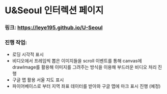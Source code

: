 # U&Seoul 인터렉션 페이지

### 링크: https://leye195.github.io/U-Seoul

### 진행 작업:

- 로딩 시각적 표시
- 비디오에서 프레임씩 뽑은 이미지들을 scroll 이벤트를 통해 canvas에 drawImage를 활용해 이미지를 그려주는 방식을 이용해 부드러운 비디오 처리 진행
- 구글 맵 활용 서울 지도 표시
- 파이어베이스로 부터 지역 좌표 데이터를 받아와 구글 맵에 마크 표시 진행 (예정)
